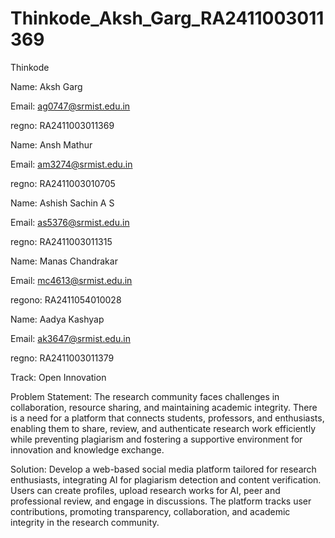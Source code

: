 # Thinkode_Aksh_Garg_RA2411003011369

Thinkode

Name: Aksh Garg

Email: ag0747@srmist.edu.in

regno: RA2411003011369

Name: Ansh Mathur

Email: am3274@srmist.edu.in

regno: RA2411003010705

Name: Ashish Sachin A S

Email: as5376@srmist.edu.in

regno: RA2411003011315

Name: Manas Chandrakar

Email: mc4613@srmist.edu.in

regono: RA2411054010028

Name: Aadya Kashyap

Email: ak3647@srmist.edu.in 

regno: RA2411003011379

Track: Open Innovation

Problem Statement: The research community faces challenges in collaboration, resource sharing, and maintaining academic integrity. There is a need for a platform that connects students, professors, and enthusiasts, enabling them to share, review, and authenticate research work efficiently while preventing plagiarism and fostering a supportive environment for innovation and knowledge exchange.

Solution: Develop a web-based social media platform tailored for research enthusiasts, integrating AI for plagiarism detection and content verification. Users can create profiles, upload research works for AI, peer and professional review, and engage in discussions. The platform tracks user contributions, promoting transparency, collaboration, and academic integrity in the research community.
